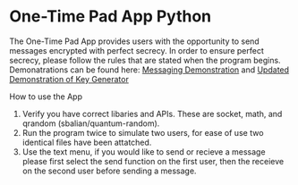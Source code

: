 # One-Time Pad App Python
The One-Time Pad App provides users with the opportunity to send messages encrypted with perfect secrecy. In order to ensure perfect secrecy, please follow the rules that are stated when the program begins. Demonatrations can be found here: [Messaging Demonstration](https://www.youtube.com/watch?v=EmHobMjcf_g) and [Updated Demonstration of Key Generator](https://www.youtube.com/watch?v=onKW8yB0B_M)

How to use the App
1) Verify you have correct libaries and APIs. These are socket, math, and qrandom (sbalian/quantum-random).
2) Run the program twice to simulate two users, for ease of use two identical files have been attatched.
3) Use the text menu, if you would like to send or recieve a message please first select the send function on the first user, then the receieve on the second user before sending a message.
